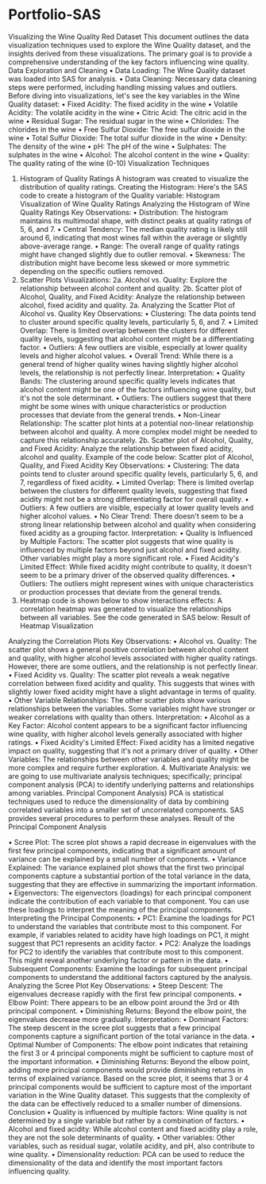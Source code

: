 # Portfolio-SAS

Visualizing the Wine Quality Red Dataset
This document outlines the data visualization techniques used to explore the Wine Quality dataset, and 
the insights derived from these visualizations. The primary goal is to provide a comprehensive 
understanding of the key factors influencing wine quality.
Data Exploration and Cleaning
• Data Loading: The Wine Quality dataset was loaded into SAS for analysis.
• Data Cleaning: Necessary data cleaning steps were performed, including handling missing values 
and outliers.
Before diving into visualizations, let's see the key variables in the Wine Quality dataset:
• Fixed Acidity: The fixed acidity in the wine
• Volatile Acidity: The volatile acidity in the wine
• Citric Acid: The citric acid in the wine
• Residual Sugar: The residual sugar in the wine
• Chlorides: The chlorides in the wine
• Free Sulfur Dioxide: The free sulfur dioxide in the wine
• Total Sulfur Dioxide: The total sulfur dioxide in the wine
• Density: The density of the wine
• pH: The pH of the wine
• Sulphates: The sulphates in the wine
• Alcohol: The alcohol content in the wine
• Quality: The quality rating of the wine (0-10)
Visualization Techniques
1. Histogram of Quality Ratings
A histogram was created to visualize the distribution of quality ratings.
Creating the Histogram:
Here's the SAS code to create a histogram of the Quality variable:
Histogram Visualization of Wine Quality Ratings
Analyzing the Histogram of Wine Quality Ratings
Key Observations:
• Distribution: The histogram maintains its multimodal shape, with distinct peaks at quality ratings 
of 5, 6, and 7.
• Central Tendency: The median quality rating is likely still around 6, indicating that most wines fall 
within the average or slightly above-average range.
• Range: The overall range of quality ratings might have changed slightly due to outlier removal.
• Skewness: The distribution might have become less skewed or more symmetric depending on 
the specific outliers removed.
2. Scatter Plots Visualizations:
2a. Alcohol vs. Quality: Explore the relationship between alcohol content and quality.
2b. Scatter plot of Alcohol, Quality, and Fixed Acidity: Analyze the relationship between alcohol, fixed
acidity and quality.
2a. Analyzing the Scatter Plot of Alcohol vs. Quality
Key Observations:
• Clustering: The data points tend to cluster around specific quality levels, particularly 5, 6, and 7.
• Limited Overlap: There is limited overlap between the clusters for different quality levels, 
suggesting that alcohol content might be a differentiating factor.
• Outliers: A few outliers are visible, especially at lower quality levels and higher alcohol values.
• Overall Trend: While there is a general trend of higher quality wines having slightly higher 
alcohol levels, the relationship is not perfectly linear.
Interpretation:
• Quality Bands: The clustering around specific quality levels indicates that alcohol content might 
be one of the factors influencing wine quality, but it's not the sole determinant.
• Outliers: The outliers suggest that there might be some wines with unique characteristics or 
production processes that deviate from the general trends.
• Non-Linear Relationship: The scatter plot hints at a potential non-linear relationship between 
alcohol and quality. A more complex model might be needed to capture this relationship 
accurately.
2b. Scatter plot of Alcohol, Quality, and Fixed Acidity: Analyze the relationship between fixed 
acidity, alcohol and quality.
Example of the code below:
Scatter plot of Alcohol, Quality, and Fixed Acidity
Key Observations:
• Clustering: The data points tend to cluster around specific quality levels, particularly 5, 6, and 7, 
regardless of fixed acidity.
• Limited Overlap: There is limited overlap between the clusters for different quality levels, 
suggesting that fixed acidity might not be a strong differentiating factor for overall quality.
• Outliers: A few outliers are visible, especially at lower quality levels and higher alcohol values.
• No Clear Trend: There doesn't seem to be a strong linear relationship between alcohol and 
quality when considering fixed acidity as a grouping factor.
Interpretation:
• Quality is Influenced by Multiple Factors: The scatter plot suggests that wine quality is 
influenced by multiple factors beyond just alcohol and fixed acidity. Other variables might play a 
more significant role.
• Fixed Acidity's Limited Effect: While fixed acidity might contribute to quality, it doesn't seem to 
be a primary driver of the observed quality differences.
• Outliers: The outliers might represent wines with unique characteristics or production processes 
that deviate from the general trends.
3. Heatmap code is shown below to show interactions effects:
A correlation heatmap was generated to visualize the relationships between all variables.
See the code generated in SAS below:
Result of Heatmap Visualization


Analyzing the Correlation Plots
Key Observations:
• Alcohol vs. Quality: The scatter plot shows a general positive correlation between alcohol 
content and quality, with higher alcohol levels associated with higher quality ratings. However, 
there are some outliers, and the relationship is not perfectly linear.
• Fixed Acidity vs. Quality: The scatter plot reveals a weak negative correlation between fixed 
acidity and quality. This suggests that wines with slightly lower fixed acidity might have a slight 
advantage in terms of quality.
• Other Variable Relationships: The other scatter plots show various relationships between the 
variables. Some variables might have stronger or weaker correlations with quality than others.
Interpretation:
• Alcohol as a Key Factor: Alcohol content appears to be a significant factor influencing wine 
quality, with higher alcohol levels generally associated with higher ratings.
• Fixed Acidity's Limited Effect: Fixed acidity has a limited negative impact on quality, suggesting 
that it's not a primary driver of quality.
• Other Variables: The relationships between other variables and quality might be more complex 
and require further exploration.
4. Multivariate Analysis: we are going to use multivariate analysis techniques; specifically;
principal component analysis (PCA) to identify underlying patterns and relationships among 
variables.
Principal Component Analysis) PCA is statistical techniques used to reduce the dimensionality of data by 
combining correlated variables into a smaller set of uncorrelated components. SAS provides several 
procedures to perform these analyses.
Result of the Principal Component Analysis

• Scree Plot: The scree plot shows a rapid decrease in eigenvalues with the first few principal 
components, indicating that a significant amount of variance can be explained by a small 
number of components.
• Variance Explained: The variance explained plot shows that the first two principal components 
capture a substantial portion of the total variance in the data, suggesting that they are effective 
in summarizing the important information.
• Eigenvectors: The eigenvectors (loadings) for each principal component indicate the contribution 
of each variable to that component. You can use these loadings to interpret the meaning of the 
principal components.
Interpreting the Principal Components:
• PC1: Examine the loadings for PC1 to understand the variables that contribute most to this 
component. For example, if variables related to acidity have high loadings on PC1, it might 
suggest that PC1 represents an acidity factor.
• PC2: Analyze the loadings for PC2 to identify the variables that contribute most to this 
component. This might reveal another underlying factor or pattern in the data.
• Subsequent Components: Examine the loadings for subsequent principal components to 
understand the additional factors captured by the analysis.
Analyzing the Scree Plot
Key Observations:
• Steep Descent: The eigenvalues decrease rapidly with the first few principal components.
• Elbow Point: There appears to be an elbow point around the 3rd or 4th principal component.
• Diminishing Returns: Beyond the elbow point, the eigenvalues decrease more gradually.
Interpretation:
• Dominant Factors: The steep descent in the scree plot suggests that a few principal components 
capture a significant portion of the total variance in the data.
• Optimal Number of Components: The elbow point indicates that retaining the first 3 or 4 
principal components might be sufficient to capture most of the important information.
• Diminishing Returns: Beyond the elbow point, adding more principal components would provide 
diminishing returns in terms of explained variance.
Based on the scree plot, it seems that 3 or 4 principal components would be sufficient to capture most of 
the important variation in the Wine Quality dataset. This suggests that the complexity of the data can be 
effectively reduced to a smaller number of dimensions.
Conclusion
• Quality is influenced by multiple factors: Wine quality is not determined by a single variable but 
rather by a combination of factors.
• Alcohol and fixed acidity: While alcohol content and fixed acidity play a role, they are not the 
sole determinants of quality.
• Other variables: Other variables, such as residual sugar, volatile acidity, and pH, also contribute 
to wine quality.
• Dimensionality reduction: PCA can be used to reduce the dimensionality of the data and 
identify the most important factors influencing quality.


